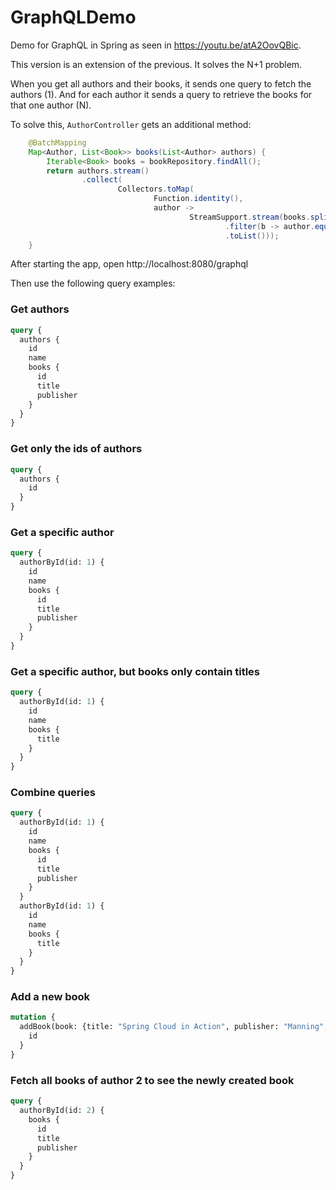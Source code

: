 # GraphQLDemo
Demo for GraphQL in Spring as seen in https://youtu.be/atA2OovQBic.

This version is an extension of the previous.
It solves the N+1 problem.

When you get all authors and their books, it sends one query to fetch the authors (1).
And for each author it sends a query to retrieve the books for that one author (N).

To solve this, `AuthorController` gets an additional method:
```java
    @BatchMapping
    Map<Author, List<Book>> books(List<Author> authors) {
        Iterable<Book> books = bookRepository.findAll();
        return authors.stream()
                .collect(
                        Collectors.toMap(
                                Function.identity(),
                                author ->
                                        StreamSupport.stream(books.spliterator(), false)
                                                .filter(b -> author.equals(b.getAuthor()))
                                                .toList()));
    }
```

After starting the app, open http://localhost:8080/graphql

Then use the following query examples:

### Get authors
```graphql
query {
  authors {
    id
    name
    books {
      id
      title
      publisher
    }
  }
}
```

### Get only the ids of authors
```graphql
query {
  authors {
    id
  }
}
```

### Get a specific author
```graphql
query {
  authorById(id: 1) {
    id
    name
    books {
      id
      title
      publisher
    }
  }
}
```

### Get a specific author, but books only contain titles
```graphql
query {
  authorById(id: 1) {
    id
    name
    books {
      title
    }
  }
}
```

### Combine queries
```graphql
query {
  authorById(id: 1) {
    id
    name
    books {
      id
      title
      publisher
    }
  }
  authorById(id: 1) {
    id
    name
    books {
      title
    }
  }
}
```

### Add a new book
```graphql
mutation {
  addBook(book: {title: "Spring Cloud in Action", publisher: "Manning", authorId: 2}) {
    id
  }
}
```

### Fetch all books of author 2 to see the newly created book
```graphql
query {
  authorById(id: 2) {
    books {
      id
      title
      publisher
    }
  }
}
```
